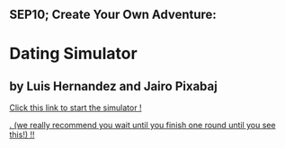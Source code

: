 ## SEP10; Create Your Own Adventure:
# Dating Simulator
## by Luis Hernandez and Jairo Pixabaj

[Click this link to start the simulator !]()

[.
 (we really recommend you wait until you finish one round until you see this!) !!]()




